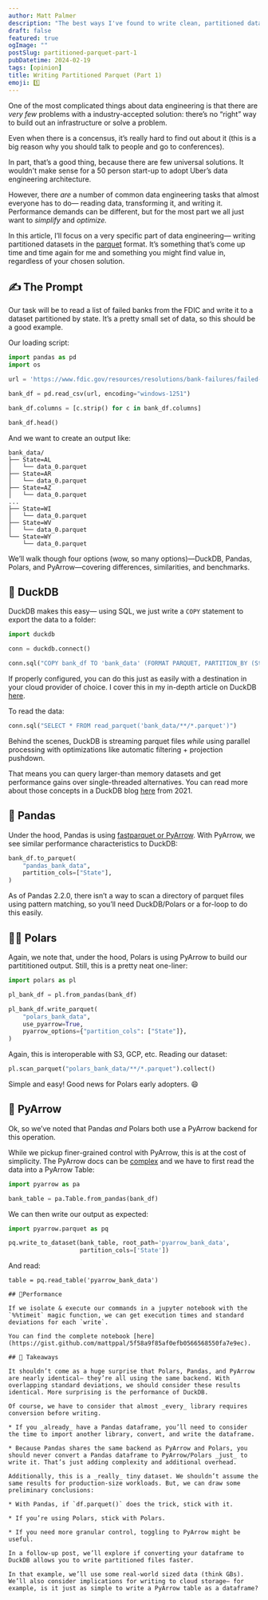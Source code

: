 ```yaml
---
author: Matt Palmer
description: "The best ways I've found to write clean, partitioned datasets in just a few lines— with Pandas, PyArrow, Polars, and DuckDB."
draft: false
featured: true
ogImage: ""
postSlug: partitioned-parquet-part-1
pubDatetime: 2024-02-19
tags: [opinion]
title: Writing Partitioned Parquet (Part 1)
emoji: 1️⃣
---
```


One of the most complicated things about data engineering is that there are _very few_ problems with a industry-accepted solution: there’s no “right” way to build out an infrastructure or solve a problem.

Even when there is a concensus, it’s really hard to find out about it (this is a big reason why you should talk to people and go to conferences).

In part, that’s a good thing, because there are few universal solutions. It wouldn't make sense for a 50 person start-up to adopt Uber’s data engineering architecture.

However, there _are_ a number of common data engineering tasks that almost everyone has to do— reading data, transforming it, and writing it. Performance demands can be different, but for the most part we all just want to _simplify_ and _optimize._

In this article, I’ll focus on a very specific part of data engineering— writing partitioned datasets in the [parquet](https://parquet.apache.org) format. It’s something that’s come up time and time again for me and something you might find value in, regardless of your chosen solution. 

## ✍️ The Prompt

Our task will be to read a list of failed banks from the FDIC and write it to a dataset partitioned by state. It’s a pretty small set of data, so this should be a good example. 

Our loading script:

```python
import pandas as pd
import os

url = 'https://www.fdic.gov/resources/resolutions/bank-failures/failed-bank-list/banklist.csv'

bank_df = pd.read_csv(url, encoding="windows-1251")

bank_df.columns = [c.strip() for c in bank_df.columns]

bank_df.head()
```

And we want to create an output like:
    
```
bank_data/
├── State=AL
│   └── data_0.parquet
├── State=AR
│   └── data_0.parquet
├── State=AZ
│   └── data_0.parquet
...
├── State=WI
│   └── data_0.parquet
├── State=WV
│   └── data_0.parquet
└── State=WY
    └── data_0.parquet
```

We’ll walk though four options (wow, so many options)—DuckDB, Pandas, Polars, and PyArrow—covering differences, similarities, and benchmarks.

## 🦆 DuckDB

DuckDB makes this easy— using SQL, we just write a `COPY` statement to export the data to a folder:
    
```python    
import duckdb

conn = duckdb.connect()

conn.sql("COPY bank_df TO 'bank_data' (FORMAT PARQUET, PARTITION_BY (State), OVERWRITE_OR_IGNORE 1)")
```

If properly configured, you can do this just as easily with a destination in your cloud provider of choice. I cover this in my in-depth article on DuckDB [here](https://newsletter.casewhen.xyz/i/139967696/one-line-partitioned-parquet).

To read the data:
    
```python
conn.sql("SELECT * FROM read_parquet('bank_data/**/*.parquet')")
```

Behind the scenes, DuckDB is streaming parquet files _while_ using parallel processing with optimizations like automatic filtering + projection pushdown. 

That means you can query larger-than memory datasets and get performance gains over single-threaded alternatives. You can read more about those concepts in a DuckDB blog [here](https://duckdb.org/2021/06/25/querying-parquet.html) from 2021.

## 🐼 Pandas

Under the hood, Pandas is using [fastparquet or PyArrow](https://github.com/pandas-dev/pandas/blob/f538741432edf55c6b9fb5d0d496d2dd1d7c2457/pandas/io/parquet.py#L51). With PyArrow, we see similar performance characteristics to DuckDB:
    
```python  
bank_df.to_parquet(
    "pandas_bank_data",
    partition_cols=["State"],
)
```

As of Pandas 2.2.0, there isn’t a way to scan a directory of parquet files using pattern matching, so you’ll need DuckDB/Polars or a for-loop to do this easily.

## 🐻‍❄️ Polars

Again, we note that, under the hood, Polars is using PyArrow to build our partititioned output. Still, this is a pretty neat one-liner:
    
```python    
import polars as pl

pl_bank_df = pl.from_pandas(bank_df)

pl_bank_df.write_parquet(
    "polars_bank_data",
    use_pyarrow=True,
    pyarrow_options={"partition_cols": ["State"]},
)
```

Again, this is interoperable with S3, GCP, etc. Reading our dataset:
    
```python
pl.scan_parquet("polars_bank_data/**/*.parquet").collect()
```

Simple and easy! Good news for Polars early adopters. 😄

## 🏹 PyArrow

Ok, so we’ve noted that Pandas _and_ Polars both use a PyArrow backend for this operation. 

While we pickup finer-grained control with PyArrow, this is at the cost of simplicity. The PyArrow docs can be [complex](https://arrow.apache.org/docs/python/parquet.html#reading-and-writing-the-apache-parquet-format) and we have to first read the data into a PyArrow Table:

```python
import pyarrow as pa

bank_table = pa.Table.from_pandas(bank_df)
```

We can then write our output as expected:
    
```python
import pyarrow.parquet as pq

pq.write_to_dataset(bank_table, root_path='pyarrow_bank_data',
                    partition_cols=['State'])
```
And read: 
```
table = pq.read_table('pyarrow_bank_data')

## 🥇Performance

If we isolate & execute our commands in a jupyter notebook with the `%%timeit` magic function, we can get execution times and standard deviations for each `write`.

You can find the complete notebook [here](https://gist.github.com/mattppal/5f58a9f85af0efb0566568550fa7e9ec).

## 🤔 Takeaways

It shouldn’t come as a huge surprise that Polars, Pandas, and PyArrow are nearly identical— they’re all using the same backend. With overlapping standard deviations, we should consider these results identical. More surprising is the performance of DuckDB.

Of course, we have to consider that almost _every_ library requires conversion before writing. 

* If you _already_ have a Pandas dataframe, you’ll need to consider the time to import another library, convert, and write the dataframe. 

* Because Pandas shares the same backend as PyArrow and Polars, you should never convert a Pandas dataframe to PyArrow/Polars _just_ to write it. That’s just adding complexity and additional overhead. 

Additionally, this is a _really_ tiny dataset. We shouldn’t assume the same results for production-size workloads. But, we can draw some preliminary conclusions:

* With Pandas, if `df.parquet()` does the trick, stick with it.

* If you’re using Polars, stick with Polars.

* If you need more granular control, toggling to PyArrow might be useful.

In a follow-up post, we’ll explore if converting your dataframe to DuckDB allows you to write partitioned files faster. 

In that example, we’ll use some real-world sized data (think GBs). We’ll also consider implications for writing to cloud storage— for example, is it just as simple to write a PyArrow table as a dataframe?